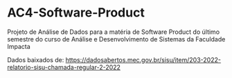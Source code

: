 # AC4-Software-Product

Projeto de Análise de Dados para a matéria de Software Product do último semestre do curso de Análise e Desenvolvimento de Sistemas da Faculdade Impacta

Dados baixados de: https://dadosabertos.mec.gov.br/sisu/item/203-2022-relatorio-sisu-chamada-regular-2-2022
